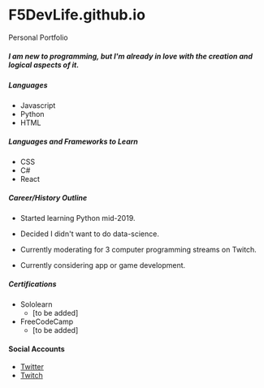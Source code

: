 # F5DevLife.github.io
Personal Portfolio

##### I am new to programming, but I'm already in love with the creation and logical aspects of it.

##### Languages
- Javascript
- Python
- HTML

##### Languages and Frameworks to Learn
- CSS
- C#
- React

##### Career/History Outline
- Started learning Python mid-2019.
- Decided I didn't want to do data-science.

- Currently moderating for 3 computer programming streams on Twitch.
- Currently considering app or game development.


##### Certifications
- Sololearn
    - [to be added]
- FreeCodeCamp
    - [to be added]

#### Social Accounts
- [Twitter](https://twitter.com/F5DevLife)
- [Twitch](https://www.twitch.tv/ryankhawkins/about)